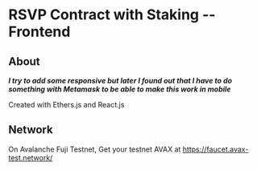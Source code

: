 # RSVP Contract with Staking --Frontend

## About
***I try to add some responsive but later I found out that I have to do something with Metamask to be able to make this work in mobile***

Created with Ethers.js and React.js

## Network
On Avalanche Fuji Testnet, Get your testnet AVAX at https://faucet.avax-test.network/
